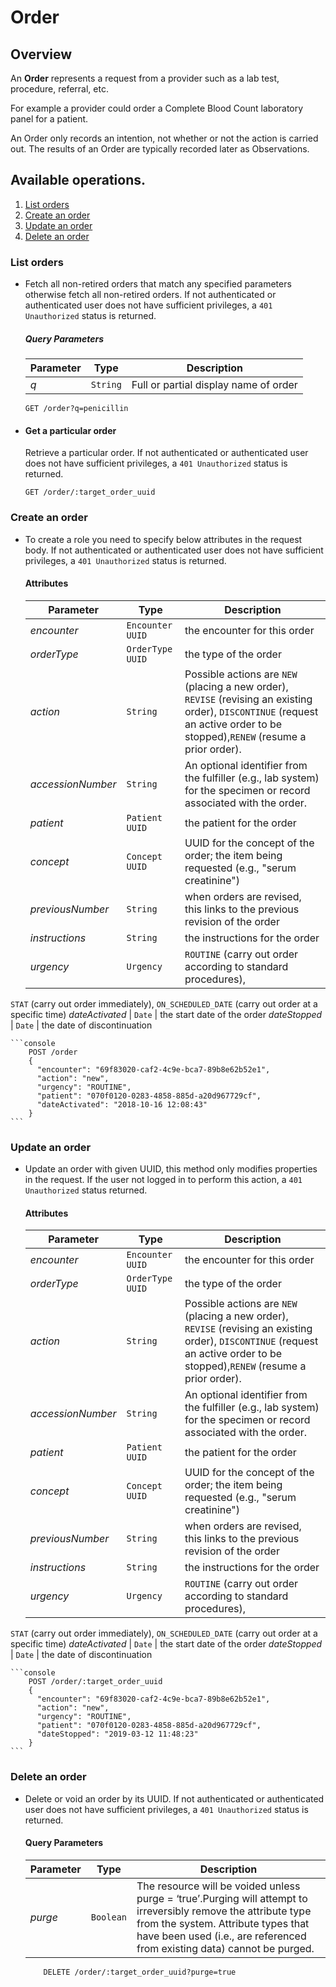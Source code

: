 # Order

## Overview

An **Order** represents a request from a provider such as a lab test, procedure, referral, etc.

For example a provider could order a Complete Blood Count laboratory panel for a patient.

An Order only records an intention, not whether or not the action is carried out. The results of an Order are typically recorded later as Observations.

## Available operations.

1. [List orders](#list-orders)
2. [Create an order](#create-an-order)
3. [Update an order](#update-an-order)
4. [Delete an order](#delete-an-order)

### List orders

* Fetch all non-retired orders that match any specified parameters otherwise fetch all non-retired orders. 
If not authenticated or authenticated user does not have sufficient privileges, a `401 Unauthorized` status is returned.

    ##### Query Parameters

    Parameter | Type | Description
    --- | --- | ---
    *q* | `String` | Full or partial display name of order

    ```console
    GET /order?q=penicillin
     ```

* #### Get a particular order

    Retrieve a particular order. If not authenticated or authenticated user does not have sufficient privileges, a `401 Unauthorized` status is returned.

    ```console
    GET /order/:target_order_uuid
    ```

### Create an order

* To create a role you need to specify below attributes in the request body. If not authenticated or authenticated user does not have sufficient privileges, a `401 Unauthorized` status is returned.

    #### Attributes

    Parameter | Type | Description
    --- | --- | ---
    *encounter* | `Encounter UUID` | the encounter for this order
    *orderType* | `OrderType UUID` | the type of the order
    *action* | `String` | Possible actions are `NEW` (placing a new order), `REVISE` (revising an existing order), `DISCONTINUE` (request an active order to be stopped),`RENEW` (resume a prior order).
    *accessionNumber* | `String` | An optional identifier from the fulfiller (e.g., lab system) for the specimen or record associated with the order.
    *patient* | `Patient UUID` | the patient for the order
    *concept* | `Concept UUID` | UUID for the concept of the order; the item being requested (e.g., "serum creatinine")
    *previousNumber* | `String` | when orders are revised, this links to the previous revision of the order
    *instructions* | `String` | the instructions for the order
    *urgency* | `Urgency` | `ROUTINE` (carry out order according to standard procedures), 
`STAT` (carry out order immediately), `ON_SCHEDULED_DATE` 
(carry out order at a specific time)
    *dateActivated* | `Date` | the start date of the order
    *dateStopped* | `Date` | the date of discontinuation

    ```console
        POST /order
        {
          "encounter": "69f83020-caf2-4c9e-bca7-89b8e62b52e1",
          "action": "new",
          "urgency": "ROUTINE",
          "patient": "070f0120-0283-4858-885d-a20d967729cf",
          "dateActivated": "2018-10-16 12:08:43"
        }
    ```
    
### Update an order

* Update an order with given UUID, this method only modifies properties in the request. If the user not logged in to perform this action, a `401 Unauthorized` status returned.

    #### Attributes

    Parameter | Type | Description
    --- | --- | ---
    *encounter* | `Encounter UUID` | the encounter for this order
    *orderType* | `OrderType UUID` | the type of the order
    *action* | `String` | Possible actions are `NEW` (placing a new order), `REVISE` (revising an existing order), `DISCONTINUE` (request an active order to be stopped),`RENEW` (resume a prior order).
    *accessionNumber* | `String` | An optional identifier from the fulfiller (e.g., lab system) for the specimen or record associated with the order.
    *patient* | `Patient UUID` | the patient for the order
    *concept* | `Concept UUID` | UUID for the concept of the order; the item being requested (e.g., "serum creatinine")
    *previousNumber* | `String` | when orders are revised, this links to the previous revision of the order
    *instructions* | `String` | the instructions for the order
    *urgency* | `Urgency` | `ROUTINE` (carry out order according to standard procedures), 
`STAT` (carry out order immediately), `ON_SCHEDULED_DATE` 
(carry out order at a specific time)
    *dateActivated* | `Date` | the start date of the order
    *dateStopped* | `Date` | the date of discontinuation

    ```console
        POST /order/:target_order_uuid
        {
          "encounter": "69f83020-caf2-4c9e-bca7-89b8e62b52e1",
          "action": "new",
          "urgency": "ROUTINE",
          "patient": "070f0120-0283-4858-885d-a20d967729cf",
          "dateStopped": "2019-03-12 11:48:23"
        }
    ```

### Delete an order

* Delete or void an order by its UUID. If not authenticated or authenticated user does not have sufficient privileges, a `401 Unauthorized` status is returned.

    #### Query Parameters

    Parameter | Type | Description
    --- | --- | ---
    *purge* | `Boolean` | The resource will be voided unless purge = ‘true’.Purging will attempt to irreversibly remove the attribute type from the system. Attribute types that have been used (i.e., are referenced from existing data) cannot be purged.

    ```console
        DELETE /order/:target_order_uuid?purge=true
     ```
